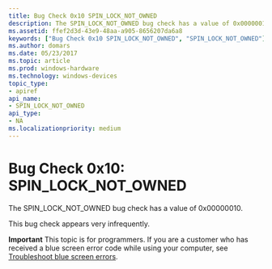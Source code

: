 ```yaml
---
title: Bug Check 0x10 SPIN_LOCK_NOT_OWNED
description: The SPIN_LOCK_NOT_OWNED bug check has a value of 0x00000010.This bug check appears very infrequently.
ms.assetid: ffef2d3d-43e9-48aa-a905-8656207da6a8
keywords: ["Bug Check 0x10 SPIN_LOCK_NOT_OWNED", "SPIN_LOCK_NOT_OWNED"]
ms.author: domars
ms.date: 05/23/2017
ms.topic: article
ms.prod: windows-hardware
ms.technology: windows-devices
topic_type:
- apiref
api_name:
- SPIN_LOCK_NOT_OWNED
api_type:
- NA
ms.localizationpriority: medium
---
```


# Bug Check 0x10: SPIN\_LOCK\_NOT\_OWNED


The SPIN\_LOCK\_NOT\_OWNED bug check has a value of 0x00000010.

This bug check appears very infrequently.

**Important** This topic is for programmers. If you are a customer who has received a blue screen error code while using your computer, see [Troubleshoot blue screen errors](http://windows.microsoft.com/windows-10/troubleshoot-blue-screen-errors).

 

 





